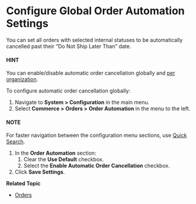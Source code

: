 <a id="configuration-commerce-orders-order-automation-global"></a>

<a id="configuration-commerce-orders"></a>

# Configure Global Order Automation Settings

You can set all orders with selected internal statuses to be automatically cancelled past their “Do Not Ship Later Than” date.

#### HINT
You can enable/disable automatic order cancellation globally and [per organization](../../../user-management/organizations/org-configuration/commerce/orders/organization-order-automation.md#configuration-commerce-orders-order-automation-organization).

To configure automatic order cancellation globally:

1. Navigate to **System > Configuration** in the main menu.
2. Select **Commerce > Orders > Order Automation** in the menu to the left.

#### NOTE
For faster navigation between the configuration menu sections, use [Quick Search](../../quick-search.md#user-guide-system-configuration-quick-search).

1. In the **Order Automation** section:
   1. Clear the **Use Default** checkbox.
   2. Select the **Enable Automatic Order Cancellation** checkbox.
2. Click **Save Settings**.

**Related Topic**

* [Orders](../../../../sales/orders/index.md#user-guide-sales-orders)

<!-- fa-bars = fa-navicon -->
<!-- Ic Tiles is used as Set As Default in saved views, and as tiles in display layout options -->
<!-- IcPencil refers to Rename in Commerce and Inline Editing in CRM -->
<!-- Check mark in the square. -->
<!-- SortDesc is also used as drop-down arrow -->
